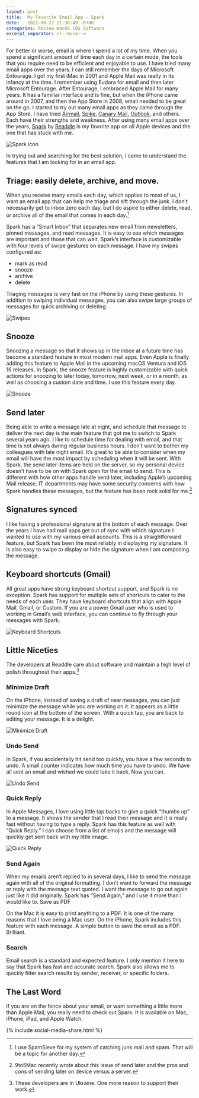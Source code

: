 ```yaml
---
layout: post
title:  My Favorite Email App - Spark
date:   2022-08-22 11:36:49 -0700
categories: Review macOS iOS Software
excerpt_separator: <!--more-->
---
```


For better or worse, email is where I spend a lot of my time. When you spend a significant amount of time each day in a certain mode, the tools that you require need to be efficient and enjoyable to use. I have tried many email apps over the years. I can still remember the days of Microsoft Entourage. <!--more--> I got my first iMac in 2001 and Apple Mail was really in its infancy at the time. I remember using Eudora for email and then later Microsoft Entourage. After Entourage, I embraced Apple Mail for many years. It has a familiar interface and is fine, but when the iPhone came around in 2007, and then the App Store in 2008, email needed to be great on the go. I started to try out many email apps as they came through the App Store. I have tried [Airmail](https://apps.apple.com/us/app/airmail-your-mail-with-you/id993160329), [Spike](https://www.spikenow.com/), [Canary Mail](https://canarymail.io/), [Outlook](https://apps.apple.com/us/app/microsoft-outlook/id951937596), and others. Each have their strengths and weakness. After using many email apps over the years, [Spark](https://sparkmailapp.com/) by [Readdle](https://readdle.com/) is my favorite app on all Apple devices and the one that has stuck with me.

![Spark icon][image-1]

In trying out and searching for the best solution, I came to understand the features that I am looking for in an email app.

## Triage: easily delete, archive, and move.

When you receive many emails each day, which applies to most of us, I want an email app that can help me triage and sift through the junk. I don’t necessarily get to inbox zero each day, but I do aspire to either delete, read, or archive all of the email that comes in each day.[^1]

Spark has a “Smart Inbox” that separates new email from newsletters, pinned messages, and read messages. It is easy to see which messages are important and those that can wait. Spark’s interface is customizable with four levels of swipe gestures on each message. I have my swipes configured as:

- mark as read
- snooze
- archive
- delete

Triaging messages is very fast on the iPhone by using these gestures. In addition to swiping individual messages, you can also swipe large groups of messages for quick archiving or deleting.

![Swipes][image-2]

## Snooze

Snoozing a message so that it shows up in the inbox at a future time has become a standard feature in most modern mail apps. Even Apple is finally adding this feature to Apple Mail in the upcoming macOS Ventura and iOS 16 releases. In Spark, the snooze feature is highly customizable with quick actions for snoozing to later today, tomorrow, next week, or in a month, as well as choosing a custom date and time. I use this feature every day.

![Snooze][image-3]

## Send later

Being able to write a message late at night, and schedule that message to deliver the next day is the main feature that got me to switch to Spark several years ago. I like to schedule time for dealing with email, and that time is not always during regular business hours. I don’t want to bother my colleagues with late night email. It’s great to be able to consider when my email will have the most impact by scheduling when it will be sent. With Spark, the send later items are held on the server, so my personal device doesn’t have to be on with Spark open for the email to send. This is different with how other apps handle send later, including Apple’s upcoming Mail release. IT departments may have some security concerns with how Spark handles these messages, but the feature has been rock solid for me.[^2]

## Signatures synced

I like having a professional signature at the bottom of each message. Over the years I have had mail apps get out of sync with which signature I wanted to use with my various email accounts. This is a straightforward feature, but Spark has been the most reliably in displaying my signature. It is also easy to swipe to display or hide the signature when I am composing the message.

## Keyboard shortcuts (Gmail)

All great apps have strong keyboard shortcut support, and Spark is no exception. Spark has support for multiple sets of shortcuts to cater to the needs of each user. They have keyboard shortcuts that align with Apple Mail, Gmail, or Custom. If you are a power Gmail user who is used to working in Gmail’s web interface, you can continue to fly through your messages with Spark.

![Keyboard Shortcuts][image-4]

## Little Niceties

The developers at Readdle care about software and maintain a high level of polish throughout their apps.[^3]


### Minimize Draft

On the iPhone, instead of saving a draft of new messages, you can just minimize the message while you are working on it. It appears as a little round icon at the bottom of the screen. With a quick tap, you are back to editing your message. It is a delight.

![Minimize Draft][image-5]

### Undo Send

In Spark, if you accidentally hit send too quickly, you have a few seconds to undo. A small counter indicates how much time you have to undo. We have all sent an email and wished we could take it back. Now you can.

![Undo Send][image-6]

### Quick Reply

In Apple Messages, I love using little tap backs to give a quick “thumbs up” to a message. It shows the sender that I read their message and it is really fast without having to type a reply. Spark has this feature as well with “Quick Reply.” I can choose from a list of emojis and the message will quickly get sent back with my little image.

![Quick Reply][image-7]

### Send Again

When my emails aren’t replied to in several days, I like to send the message again with all of the original formatting. I don’t want to forward the message or reply with the message text quoted. I want the message to go out again just like it did originally. Spark has “Send Again,” and I use it more than I would like to.
Save as PDF

On the Mac it is easy to print anything to a PDF. It is one of the many reasons that I love being a Mac user. On the iPhone, Spark includes this feature with each message. A simple button to save the email as a PDF. Brilliant.

### Search

Email search is a standard and expected feature. I only mention it here to say that Spark has fast and accurate search. Spark also allows me to quickly filter search results by sender, receiver, or specific folders.

## The Last Word

If you are on the fence about your email, or want something a little more than Apple Mail, you really need to check out Spark. It is available on Mac, iPhone, iPad, and Apple Watch.

{% include social-media-share.html %}

[^1]: I use SpamSieve for my system of catching junk mail and spam. That will be a topic for another day.
[^2]: 9to5Mac recently wrote about this issue of send later and the pros and cons of sending later on device versus a server.
[^3]: These developers are in Ukraine. One more reason to support their work.

[image-1]: /assets/Spark-icon.png
[image-2]: /assets/spark-swipes.png
[image-3]: /assets/spark-snooze.png
[image-4]: /assets/spark-keyboard-shortcuts.png
[image-5]: /assets/spark-minimize.png
[image-6]: /assets/spark-undo.png
[image-7]: /assets/spark-quick-reply.png





<script src="https://giscus.app/client.js"
        data-repo="adamsappletech/adamsappletech.github.io"
        data-repo-id="R_kgDOK5uboQ"
        data-category="General"
        data-category-id="DIC_kwDOK5uboc4CbzPX"
        data-mapping="pathname"
        data-strict="0"
        data-reactions-enabled="1"
        data-emit-metadata="0"
        data-input-position="bottom"
        data-theme="preferred_color_scheme"
        data-lang="en"
        crossorigin="anonymous"
        async>
</script>